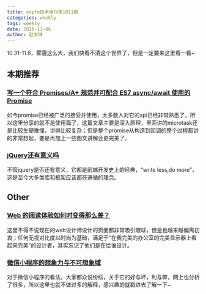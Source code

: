 ```yaml
---
title: expfe技术周刊第1011期
categories: weekly
tags: weekly
date: 2016-11-06
author: 赵文琳
---
```

10.31-11.6，雾霾这么大，我们快看不清这个世界了，但是一定要来这里看一看~

## 本期推荐
### [写一个符合 Promises/A+ 规范并可配合 ES7 async/await 使用的 Promise](https://www.ftandy.com/2016/10/30/mimi-promise/)
如今promise已经被广泛的接受并使用，大多数人对它的api已经非常熟悉了，所以这里分享的就不是使用篇了，这篇文章主要是深入原理，里面讲的microtask还是比较生硬难懂，讲得比较复杂；但是整个promise从构造到回调的整个过程都讲的非常想起，要是再加上一些图文讲解会更完美了。

### [jQuery还有意义吗](http://www.zcfy.cc/article/is-jquery-still-relevant-1442.html)
不管jquery是否还有意义，它都是前端开发史上的经典，“write less,do more”， 这是至今大多类库和框架应该都在遵循的理念。

<!-- more -->

## Other

### [Web 的阅读体验如何时变得那么差？](http://mp.weixin.qq.com/s?__biz=MzA4NjE3MDg4OQ==&mid=2650963784&idx=1&sn=7b084d2c32d031b3989ba96bec48b897&chksm=843a132eb34d9a38f2bfed665f65e2926a861468f5a29c716bc70752d896525648e6cc2f2e41&mpshare=1&scene=1&srcid=1103WbcdmlDy7aXDD7X31nrE#rd)
这里不得不说现在的web设计师设计的页面都非常吸引眼球，但是也越来越偏离初衷；任何无视对比度以时尚为基础，满足于“在我完美的办公室的完美显示器上看起来完美”的设计者，其实忘记了他们是在给谁设计。

### [微信小程序的想象力与不可想象域](http://mp.weixin.qq.com/s?__biz=MjM5ODQwMjA4MA==&mid=2649293661&idx=1&sn=cfa57f34aee709690f70993a3942e8f1&chksm=bed6e21289a16b04806dcdc22065d682deb3cf26719ca3c607ad9e7a4d053b761402abe8a8dd&mpshare=1&scene=1&srcid=1103viKFAo2p9hvpYuMwjnN8#rd)
对于微信小程序的看法，大家都众说纷纭，关于它的好与坏，利与弊，网上也分析了很多，所以这里也就不做过多的解释，感兴趣的就戳进去了解一下~
